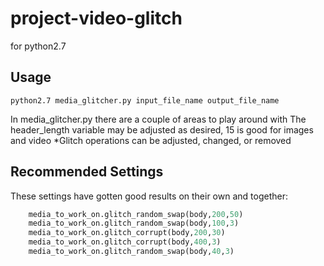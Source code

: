 
# project-video-glitch
for python2.7

##  Usage
```
python2.7 media_glitcher.py input_file_name output_file_name
```

In media_glitcher.py there are a couple of areas to play around with
  The header_length variable may be adjusted as desired, 15 is good for images and video 
  *Glitch operations can be adjusted, changed, or removed


## Recommended Settings
These settings have gotten good results on their own and together:
```Python 
    media_to_work_on.glitch_random_swap(body,200,50)
    media_to_work_on.glitch_random_swap(body,100,3)
    media_to_work_on.glitch_corrupt(body,200,30)
    media_to_work_on.glitch_corrupt(body,400,3)
    media_to_work_on.glitch_random_swap(body,40,3)

```
